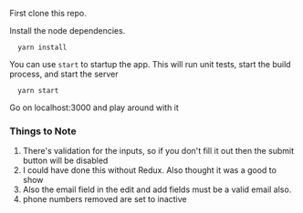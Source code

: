 First clone this repo.

Install the node dependencies.

```
  yarn install
```


You can use `start` to startup the app. This will run unit tests, start the build process, and start the server

```
  yarn start
```

Go on localhost:3000 and play around with it


### Things to Note
1. There's validation for the inputs, so if you don't fill it out then the submit button will be disabled
2. I could have done this without Redux. Also thought it was a good to show
3. Also the email field in the edit and add fields must be a valid email also.
4. phone numbers removed are set to inactive